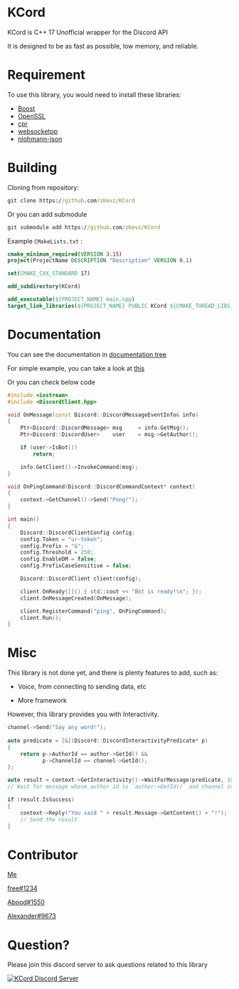 # KCord
KCord is C++ 17 Unofficial wrapper for the Discord API

It is designed to be as fast as possible, low memory, and reliable.

# Requirement
To use this library, you would need to install these libraries:
- [Boost](https://www.boost.org/)
- [OpenSSL](https://www.openssl.org/)
- [cpr](https://github.com/whoshuu/cpr)
- [websocketpp](https://github.com/zaphoyd/websocketpp)
- [nlohmann-json](https://github.com/nlohmann/json)

# Building
Cloning from repository:

```cmd
git clone https://github.com/zKevz/KCord
```

Or you can add submodule

```cmd
git submodule add https://github.com/zKevz/KCord
```

Example `CMakeLists.txt` :

```cmake
cmake_minimum_required(VERSION 3.15)
project(ProjectName DESCRIPTION "Description" VERSION 0.1)

set(CMAKE_CXX_STANDARD 17)

add_subdirectory(KCord)

add_executable(${PROJECT_NAME} main.cpp)
target_link_libraries(${PROJECT_NAME} PUBLIC KCord ${CMAKE_THREAD_LIBS_INIT})
```

# Documentation
You can see the documentation in [documentation tree](https://github.com/zKevz/KCord/tree/main/documentation)

For simple example, you can take a look at [this](https://github.com/zKevz/KCord/blob/main/examples/SimpleBot.cpp)

Or you can check below code
```cpp
#include <iostream>
#include <DiscordClient.hpp>

void OnMessage(const Discord::DiscordMessageEventInfo& info)
{
    Ptr<Discord::DiscordMessage> msg     = info.GetMsg();
    Ptr<Discord::DiscordUser>    user    = msg->GetAuthor();

    if (user->IsBot())
        return;

    info.GetClient()->InvokeCommand(msg);
}

void OnPingCommand(Discord::DiscordCommandContext* context)
{
    context->GetChannel()->Send("Pong!");
}

int main()
{
    Discord::DiscordClientConfig config;
    config.Token = "ur-token";
    config.Prefix = "&";
    config.Threshold = 250;
    config.EnableDM = false;
    config.PrefixCaseSensitive = false;

    Discord::DiscordClient client(config);

    client.OnReady([]() { std::cout << "Bot is ready!\n"; });
    client.OnMessageCreated(OnMessage);

    client.RegisterCommand("ping", OnPingCommand);
    client.Run();
}

```

# Misc
This library is not done yet, and there is plenty features to add, such as:

- Voice, from connecting to sending data, etc

- More framework

However, this library provides you with Interactivity.

```cpp
channel->Send("Say any word!");
    
auto predicate = [&](Discord::DiscordInteractivityPredicate* p)
{
    return p->AuthorId == author->GetId() && 
           p->ChannelId == channel->GetId();
};

auto result = context->GetInteractivity()->WaitForMessage(predicate, 10s);
// Wait for message whose author id is `author->GetId()` and channel id is `channel->GetId()`

if (result.IsSuccess)
{
    context->Reply("You said " + result.Message->GetContent() + "!");
    // Send the result
}
```

# Contributor
[Me](https://github.com/zKevz)

[free#1234](https://github.com/smhman)

[Abood#1550](https://github.com/AboodTBR)

[Alexander#9673](https://github.com/Alexander9673)

# Question?
Please join this discord server to ask questions related to this library

[![KCord Discord Server](https://discord.com/api/guilds/868134117965955162/embed.png?style=banner3)](https://discord.gg/YQg8x29MPw)
